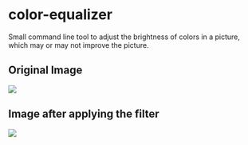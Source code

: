 # color-equalizer

Small command line tool to adjust the brightness of colors in a picture, which may or may not improve the picture.

## Original Image
![](https://github.com/JeroenMulkers/color-equalizer/blob/master/example/Seine_before.png)

## Image after applying the filter
![](https://github.com/JeroenMulkers/color-equalizer/blob/master/example/Seine_after.png)
